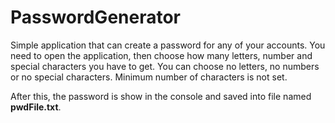 # PasswordGenerator

Simple application that can create a password for any of your accounts.
You need to open the application, then choose how many letters, number and special characters you have to get.
You can choose no letters, no numbers or no special characters. 
Minimum number of characters is not set. 

After this, the password is show in the console and saved into file named **pwdFile.txt**.
